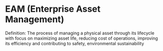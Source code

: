 # EAM (Enterprise Asset Management)

Definition: The process of managing a physical asset through its lifecycle with focus on maximizing asset life, reducing cost of operations, improving its efficiency and contributing to safety, environmental sustainability